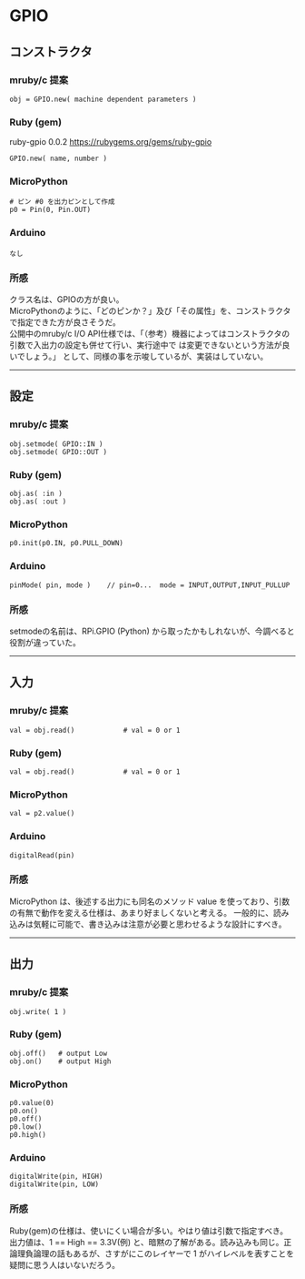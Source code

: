 # GPIO

## コンストラクタ

### mruby/c 提案
```
obj = GPIO.new( machine dependent parameters )
```

### Ruby (gem)
ruby-gpio 0.0.2 https://rubygems.org/gems/ruby-gpio
```
GPIO.new( name, number )
```

### MicroPython
```
# ピン #0 を出力ピンとして作成
p0 = Pin(0, Pin.OUT)
```

### Arduino  
```
なし
```

### 所感
クラス名は、GPIOの方が良い。  
MicroPythonのように、「どのピンか？」及び「その属性」を、コンストラクタで指定できた方が良さそうだ。  
公開中のmruby/c I/O API仕様では、「（参考）機器によってはコンストラクタの引数で入出力の設定も併せて行い、実行途中で
は変更できないという方法が良いでしょう。」 として、同様の事を示唆しているが、実装はしていない。


--------------------------------------------------------------------------------
## 設定

### mruby/c 提案
```
obj.setmode( GPIO::IN )
obj.setmode( GPIO::OUT )
```

### Ruby (gem)
```
obj.as( :in )
obj.as( :out )
```

### MicroPython
```
p0.init(p0.IN, p0.PULL_DOWN)
```

### Arduino  
```
pinMode( pin, mode )    // pin=0...  mode = INPUT,OUTPUT,INPUT_PULLUP
```

### 所感
setmodeの名前は、RPi.GPIO (Python) から取ったかもしれないが、今調べると役割が違っていた。


--------------------------------------------------------------------------------
## 入力

### mruby/c 提案
```
val = obj.read()            # val = 0 or 1
```

### Ruby (gem)
```
val = obj.read()            # val = 0 or 1
```

### MicroPython
```
val = p2.value()
```

### Arduino  
```
digitalRead(pin) 
```

### 所感
MicroPython は、後述する出力にも同名のメソッド value を使っており、引数の有無で動作を変える仕様は、あまり好ましくないと考える。
一般的に、読み込みは気軽に可能で、書き込みは注意が必要と思わせるような設計にすべき。



--------------------------------------------------------------------------------
## 出力

### mruby/c 提案
```
obj.write( 1 )
```

### Ruby (gem)
```
obj.off()   # output Low
obj.on()    # output High
```

### MicroPython
```
p0.value(0)
p0.on()
p0.off()
p0.low()
p0.high()
```

### Arduino  
```
digitalWrite(pin, HIGH)
digitalWrite(pin, LOW)
```

### 所感
Ruby(gem)の仕様は、使いにくい場合が多い。やはり値は引数で指定すべき。  
出力値は、1 == High == 3.3V(例) と、暗黙の了解がある。読み込みも同じ。正論理負論理の話もあるが、さすがにこのレイヤーで 1 がハイレベルを表すことを疑問に思う人はいないだろう。  
